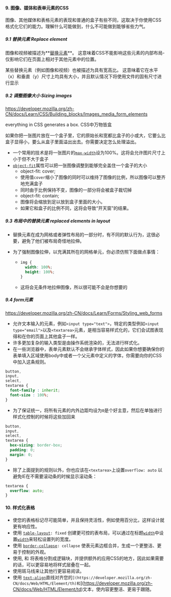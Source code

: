 #### 9. 图像、媒体和表单元素的CSS

图像、其他媒体和表格元素的表现和普通的盒子有些不同，这取决于你使用CSS格式化它们的能力。理解什么可能做到，什么不可能做到能够省些力气。

##### 9.1 替换元素 Replace element

图像和视频被描述为**[替换元素](https://developer.mozilla.org/zh-CN/docs/Web/CSS/Replaced_element)**。 这意味着CSS不能影响这些元素的内部布局-仅影响它们在页面上相对于其他元素中的位置。

某些替换元素（例如图像和视频）也被描述为具有宽高比。 这意味着它在水平（x）和垂直（y）尺寸上均具有大小，并且默认情况下将使用文件的固有尺寸进行显示

##### 9.2 调整图像大小 Sizing images

https://developer.mozilla.org/zh-CN/docs/Learn/CSS/Building_blocks/Images_media_form_elements

 everything in CSS generates a box. CSS中万物皆盒

如果你把一张图片放在一个盒子里，它的原始长和宽都比盒子的小或大，它要么比盒子显得小，要么从盒子里面溢出出去。你需要决定怎么处理溢出。

- 一个常用的技术是将一张图片的[`max-width`](https://developer.mozilla.org/zh-CN/docs/Web/CSS/max-width)设为100%。这将会允许图片尺寸上小于但不大于盒子
- [`object-fit`](https://developer.mozilla.org/zh-CN/docs/Web/CSS/object-fit)属性可以把一张图像调整到能够完全盖住一个盒子的大小
  -   object-fit: cover; 
    - 使用值`cover`缩小了图像的同时可以维持了图像的比例，所以图像可以整齐地充满盒子
    - 同时由于比例保持不变，图像的一部分将会被盒子裁切掉
  -   object-fit: contain;
    - 图像将会缩放到足以放到盒子里面的大小。
    - 如果它和盒子的比例不同，这将会导致“开天窗”的结果。



##### 9.3  布局中的替换元素 replaced elements in layout

- 替换元素在成为网格或者弹性布局的一部分时，有不同的默认行为，这很必要，避免了他们被布局奇怪地拉伸。

- 为了强制图像拉伸，以充满其所在的网格单元，你必须仿照下面做点事情：

  - ```css
    img {
      width: 100%;
      height: 100%;
    }
    ```

  - 这将会无条件地拉伸图像，所以很可能不会是你想要的



##### 9.4 form元素

https://developer.mozilla.org/zh-CN/docs/Learn/Forms/Styling_web_forms

- 允许文本输入的元素，例如`<input type="text">`，特定的类型例如`<input type="email">`以及`<textarea>`元素，是相当容易样式化的，它们会试图表现得和在你的页面上其他盒子一样。
- 许多更加复杂的输入类型是由操作系统渲染的，无法进行样式化。
- 在一些浏览器中，表单元素默认不会继承字体样式，因此如果你想要确保你的表单填入区域使用body中或者一个父元素中定义的字体，你需要向你的CSS中加入这条规则。

```css
button,
input,
select,
textarea {
  font-family : inherit;
  font-size : 100%;
} 
```

- 为了保证统一，将所有元素的内外边距均设为`0`是个好主意，然后在单独进行样式化控制的时候将这些加回来

```css
button,
input,
select,
textarea {
  box-sizing: border-box;
  padding: 0;
  margin: 0;
}
```



- 除了上面提到的规则以外，你也应该在`<textarea>`上设置`overflow: auto` 以避免IE在不需要滚动条的时候显示滚动条：

```css
textarea {
  overflow: auto;
}
```



#### 10. 样式化表格

- 使您的表格标记尽可能简单，并且保持灵活性，例如使用百分比，这样设计就更有响应性。
- 使用 [`table-layout`](https://developer.mozilla.org/zh-CN/docs/Web/CSS/table-layout)`: fixed` 创建更可控的表布局，可以通过在标题[`width`](https://developer.mozilla.org/zh-CN/docs/Web/CSS/width)中设置[`width`](https://developer.mozilla.org/zh-CN/docs/Web/CSS/width)来轻松设置列的宽度。
- 使用 [`border-collapse`](https://developer.mozilla.org/zh-CN/docs/Web/CSS/border-collapse)`: collapse` 使表元素边框合并，生成一个更整洁、更易于控制的外观。
- 使用, 和 将表格分割成逻辑块，并提供额外的应用CSS的地方，因此如果需要的话，可以更容易地将样式层叠在一起。
- 使用斑马线来让其他行更容易阅读。
- 使用 [`text-align`](https://developer.mozilla.org/zh-CN/docs/Web/CSS/text-align)直线对齐您的`](https://developer.mozilla.org/zh-CN/docs/Web/HTML/Element/th)和`](https://developer.mozilla.org/zh-CN/docs/Web/HTML/Element/td)文本，使内容更整洁、更易于跟随。
